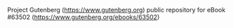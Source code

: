 Project Gutenberg (https://www.gutenberg.org) public repository for eBook #63502 (https://www.gutenberg.org/ebooks/63502)
